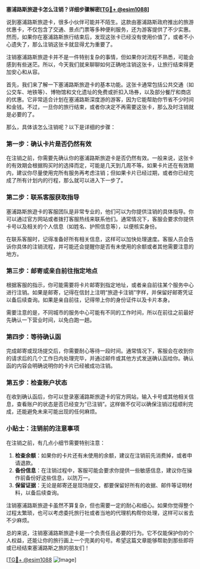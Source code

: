 **塞浦路斯旅遊卡怎么注销？详细步骤解密[[TG💪+ @esim1088](https://t.me/s/esim1088)]**

说到塞浦路斯旅遊卡，很多小伙伴可能并不陌生。这款由塞浦路斯政府推出的旅游优惠卡，不仅包含了交通、景点门票等多种便利服务，还为游客提供了不少实惠。然而，如果你在塞浦路斯旅行结束后，发现这张卡已经没有使用价值了，或者不小心遗失了，那么注销这张卡就显得尤为重要了。

注销塞浦路斯旅遊卡并不是一件特别复杂的事情，但如果你对流程不熟悉，可能会感到有些迷茫。所以，今天我们就来聊聊如何正确地注销这张卡，让旅行结束得更加安心和从容。

首先，我们来了解一下塞浦路斯旅遊卡的基本功能。这张卡通常包括公共交通（如公交车、地铁等）、博物馆和文化遗址的免费或折扣入场券，以及部分餐厅和商店的优惠。它非常适合计划在塞浦路斯深度游的游客，因为它能帮助你节省不少时间和金钱。不过，一旦你的旅行结束，或者你决定不再需要这张卡，那么及时注销就是必要的了。

那么，具体该怎么注销呢？以下是详细的步骤：

### 第一步：确认卡片是否仍然有效

在注销之前，你需要先确认你的塞浦路斯旅遊卡是否仍然有效。一般来说，这张卡的有效期会根据购买时的选择而定，可能是几天到几周不等。如果卡片还在有效期内，建议你尽量使用完所有服务再考虑注销；但如果卡片已经过期，或者你已经完成了所有计划内的行程，那么就可以进入下一步了。

### 第二步：联系客服获取指导

塞浦路斯旅遊卡的客服团队是非常专业的，他们可以为你提供注销的具体指导。你可以通过官方网站或者拨打客服热线来联系他们。通常情况下，客服会要求你提供卡号以及相关的个人信息（如姓名、护照信息等），以便核实身份。

在联系客服时，记得准备好所有相关信息，这样可以加快处理速度。客服人员会告诉你具体的注销流程，并可能还会提醒你是否有未使用的余额或者其他需要注意的地方。

### 第三步：邮寄或亲自前往指定地点

根据客服的指示，你可能需要将卡片邮寄到指定地址，或者亲自前往某个服务中心进行注销。如果是邮寄，记得在信封上注明“旅遊卡注销”字样，并保留好邮寄凭证以备后续查询。如果是亲自前往，记得带上你的身份证件以及卡片本身。

需要注意的是，不同城市的服务中心可能有不同的工作时间，所以在前往之前最好先确认一下营业时间，以免白跑一趟。

### 第四步：等待确认函

完成邮寄或现场提交后，你需要耐心等待一段时间。通常情况下，客服会在收到你的请求后的几个工作日内处理完毕，并通过邮件或其他方式发送确认函给你。确认函的内容会明确说明你的卡片已经被成功注销。

### 第五步：检查账户状态

在收到确认函后，你可以登录塞浦路斯旅遊卡的官方网站，输入卡号或其他相关信息，查看账户的状态是否已经变为“已注销”。这样做不仅可以确保注销过程顺利完成，还能避免未来可能出现的任何麻烦。

### 小贴士：注销前的注意事项

在注销之前，有几点小细节需要特别注意：

1. **检查余额**：如果你的卡片还有未使用的余额，建议在注销前先消费掉，或者申请退款。
2. **备份信息**：在注销过程中，客服可能会要求你提供一些敏感信息，建议你在操作前备份好这些信息，以防万一。
3. **保留证据**：无论是邮寄还是现场提交，都要保留好所有的收据、邮件等证明材料，以备后续查询。

注销塞浦路斯旅遊卡虽然不算复杂，但也需要一定的耐心和细心。如果你觉得整个过程太繁琐，也可以考虑委托旅行社或者当地的代理机构帮你处理，这样可以省去不少麻烦。

总的来说，注销塞浦路斯旅遊卡是一个负责任且必要的行为。它不仅能保护你的个人权益，还能让你的旅行画上一个完美的句号。希望这篇文章能够帮助到那些即将或已经结束塞浦路斯之旅的朋友们！

[[TG💪+ @esim1088](https://t.me/s/esim1088) ![Image](https://i.postimg.cc/4NQfJmqS/Snipaste-2025-05-13-00-14-12.png)]